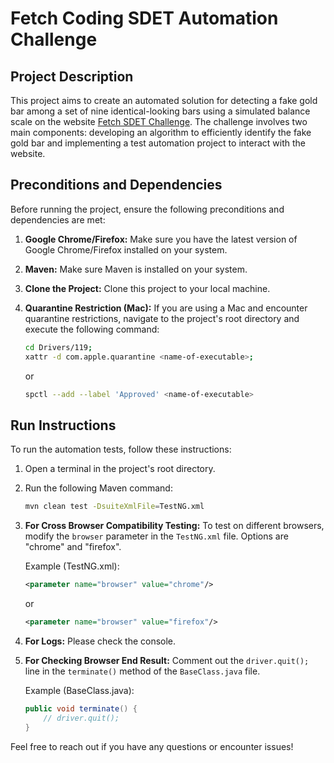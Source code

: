 # Fetch Coding SDET Automation Challenge

## Project Description

This project aims to create an automated solution for detecting a fake gold bar among a set of nine identical-looking bars using a simulated balance scale on the website [Fetch SDET Challenge](http://sdetchallenge.fetch.com/). The challenge involves two main components: developing an algorithm to efficiently identify the fake gold bar and implementing a test automation project to interact with the website.

## Preconditions and Dependencies

Before running the project, ensure the following preconditions and dependencies are met:

1. **Google Chrome/Firefox:** Make sure you have the latest version of Google Chrome/Firefox installed on your system.

2. **Maven:** Make sure Maven is installed on your system.

3. **Clone the Project:** Clone this project to your local machine.

4. **Quarantine Restriction (Mac):** If you are using a Mac and encounter quarantine restrictions, navigate to the project's root directory and execute the following command:

    ```bash
    cd Drivers/119;
    xattr -d com.apple.quarantine <name-of-executable>;
    ```
   or
   ```bash
   spctl --add --label 'Approved' <name-of-executable>
   ```
   


## Run Instructions

To run the automation tests, follow these instructions:

1. Open a terminal in the project's root directory.

2. Run the following Maven command:

    ```bash
    mvn clean test -DsuiteXmlFile=TestNG.xml
    ```
3. **For Cross Browser Compatibility Testing:** To test on different browsers, modify the `browser` parameter in the `TestNG.xml` file. Options are "chrome" and "firefox".

   Example (TestNG.xml):
    ```xml
    <parameter name="browser" value="chrome"/>
    ```
   or
    ```xml
    <parameter name="browser" value="firefox"/>
    ```
4. **For Logs:** Please check the console.
5. **For Checking Browser End Result:** Comment out the `driver.quit();` line in the `terminate()` method of the `BaseClass.java` file.

   Example (BaseClass.java):
    ```java
    public void terminate() {
        // driver.quit();
    }
    ```

Feel free to reach out if you have any questions or encounter issues!

